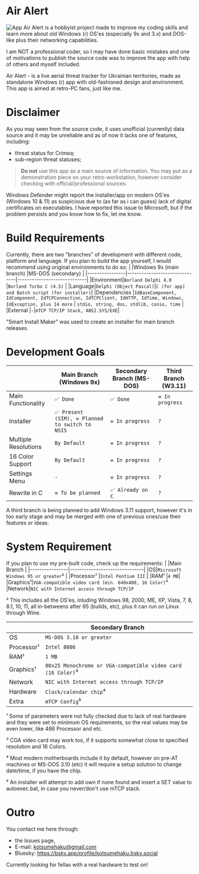 # Air Alert
![App](https://cdn.bsky.app/img/feed_fullsize/plain/did:plc:d4dutltyznlhk2m7kv5t62c4/bafkreiht3pv2es3vfq6j2yf6z2xxufl2shnruy26bdcmjgqbeax7z52hry@jpeg)
Air Alert is a hobbyist project made to improve my coding skills and learn more about old Windows (r) OS'es (especially 9x and 3.x) and DOS-like plus their networking capabilities.

I am NOT a professional coder, so I may have done basic mistakes and one of motivations to publish the source code was to improve the app with help of others and myself included.

Air Alert - is a live aerial threat tracker for Ukrainian territories, made as standalone Windows (r) app with old-fashioned design and environment. This app is aimed at retro-PC fans, just like me.

# Disclaimer
As you may seen from the source code, it uses unofficial (currently) data source and it may be unreliable and as of now it lacks one of features, including:
* threat status for Crimea;
* sub-region threat statuses;
> **Do not** use this app as a main source of information. You may put as a demonstration piece on your retro-workstation, however consider checking with official/professional sources.
 
Windows Defender might report the installer/app on modern OS'es (Windows 10 & 11) as suspicious due to (as far as i can guess) lack of digital certificates on executables. I have reported this issue to Microsoft, but if the problem persists and you know how to fix, let me know. 

# Build Requirements
Currently, there are two "branches" of development with different code, platform and language.
If you plan to build the app yourself, I would recommend using original environments to do so:
|                |Windows 9x (main branch)       |MS-DOS (secondary)           |
|----------------|-------------------------------|-----------------------------|
|Environment|`Borland Delphi 6.0`            |`Borland Turbo C (4.5)`            |
|Language|`Delphi (Object Pascal)`|`C (for app) and Batch script (for installer)`|
|Dependencies          |`IdBaseComponent, IdComponent, IdTCPConnection, IdTCPClient, IdHTTP, IdTime, Windows, IdException, plus 14 more` | `stdio, string, dos, stdlib, conio, time`           |
|External          |`-`|`mTCP TCP/IP Stack, ANSI.SYS/EXE`|

"Smart Install Maker" was used to create an installer for main branch releases.
# Development Goals
|                |Main Branch (Windows 9x)       | Secondary Branch (MS-DOS)| Third Branch (W3.11)|
|----------------|-------------------------------|-|-|
|Main Functionality|`✅ Done`|`✅ Done`|`⚒ In progress`|
|Installer|`✅ Present (SIM), ⚒ Planned to switch to NSIS` |`⚒ In progress`|`?`|
|Multiple Resolutions  |`By Default`   |`⚒ In progress` |`?`|
|16 Color Support      |`By Default`|`⚒ In progress`|`?`|
|Settings Menu|`-`|`⚒ In progress`|`?`|
|Rewrite in C|`⚒ To be planned`|`✅ Already on C`|`?`|

A third branch is being planned to add Windows 3.11 support, however it's in too early stage and may be merged with one of previous ones/use their features or ideas. 
# System Requirement
If you plan to use my pre-built code, check up the requirements:
|                |Main Branch       |
|----------------|-------------------------------|
|OS|`Microsoft Windows 95 or greater`²            |
|Processor¹          |`Intel Pentium III`            |
|RAM¹          |`4 MB`|
|Graphics¹|`VGA-compatible video card (min. 640x480, 16 Color)`³
|Network|`NIC with Internet access through TCP/IP`

² This includes all the OS'es, inluding Windows 98, 2000, ME, XP, Vista, 7, 8, 8.1, 10, 11, all in-betweens after 95 (builds, etc), plus it can run on Linux through Wine.

|                |Secondary Branch       |
|----------------|-------------------------------|
|OS|`MS-DOS 3.10 or greater`            |
|Processor¹   |`Intel 8086`            |
|RAM¹          |`1 MB`|
|Graphics¹|`80x25 Monochrome or VGA-compatible video card (16 Color)`³
|Network|`NIC with Internet access through TCP/IP`
|Hardware|`Clock/calendar chip`⁴|
|Extra|`mTCP Config`⁵

¹ Some of parameters were not fully checked due to lack of real hardware and they were set to minimum OS requirements, so the real values may be even lower, like 486 Processor and etc.

³ CGA video card may work too, if it supports somewhat close to specified resolution and 16 Colors. 

⁴ Most modern motherboards include it by default, however on pre-AT machines or MS-DOS 3.10 (etc) it will require a setup solution to change date/time, if you have the chip.

⁵ An installer will attempt to add own if none found and insert a SET value to autoexec.bat, in case you never/don't use mTCP stack.
# Outro
You contact me here through:
* the Issues page, 
* E-mail: kotsumehaku@gmail.com 
* Bluesky: https://bsky.app/profile/kotsumehaku.bsky.social

Currently looking for fellas with a real hardware to test on!
